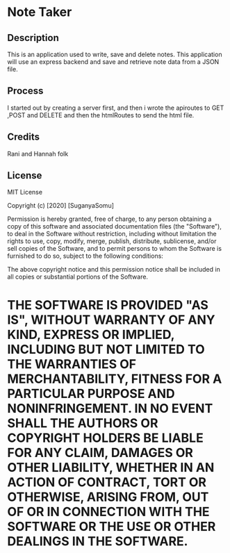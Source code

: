 # Note Taker

## Description
This is an application used to write, save and delete notes. This application will use an express backend and save and retrieve note data from a JSON file.

## Process
I started out by creating a server first, and then i wrote the apiroutes to GET ,POST and DELETE and then the htmlRoutes to send the html file. 


## Credits

Rani and Hannah folk  

## License

MIT License

Copyright (c) [2020] [SuganyaSomu]

Permission is hereby granted, free of charge, to any person obtaining a copy
of this software and associated documentation files (the "Software"), to deal
in the Software without restriction, including without limitation the rights
to use, copy, modify, merge, publish, distribute, sublicense, and/or sell
copies of the Software, and to permit persons to whom the Software is
furnished to do so, subject to the following conditions:

The above copyright notice and this permission notice shall be included in all
copies or substantial portions of the Software.

THE SOFTWARE IS PROVIDED "AS IS", WITHOUT WARRANTY OF ANY KIND, EXPRESS OR
IMPLIED, INCLUDING BUT NOT LIMITED TO THE WARRANTIES OF MERCHANTABILITY,
FITNESS FOR A PARTICULAR PURPOSE AND NONINFRINGEMENT. IN NO EVENT SHALL THE
AUTHORS OR COPYRIGHT HOLDERS BE LIABLE FOR ANY CLAIM, DAMAGES OR OTHER
LIABILITY, WHETHER IN AN ACTION OF CONTRACT, TORT OR OTHERWISE, ARISING FROM,
OUT OF OR IN CONNECTION WITH THE SOFTWARE OR THE USE OR OTHER DEALINGS IN THE
SOFTWARE.
=======